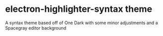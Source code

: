 # electron-highlighter-syntax theme

A syntax theme based off of One Dark with some minor adjustments and a Spacegray editor background

